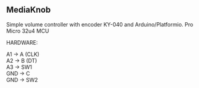 ## MediaKnob
Simple volume controller with encoder KY-040 and Arduino/Platformio. Pro Micro 32u4 MCU

HARDWARE:

A1  -> A  (CLK)  
A2  -> B (DT)  
A3  -> SW1  
GND -> C  
GND -> SW2  
